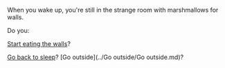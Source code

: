 When you wake up, you're still in the strange room with marshmallows for walls.

Do you:

[Start eating the walls](../eating-walls/eating-marshmallows.md)?

[Go back to sleep](marshmallow.md)?
[Go outside](../Go outside/Go outside.md)?
